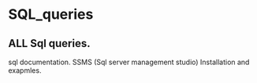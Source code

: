 # SQL_queries
 ## ALL Sql queries.
 sql documentation.
 SSMS (Sql server management studio) Installation and exapmles.
